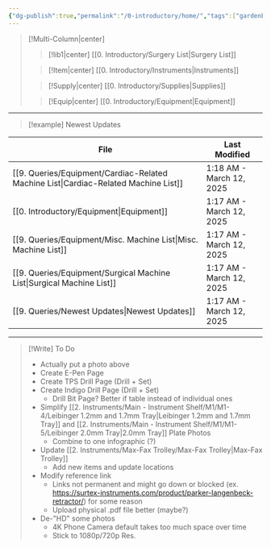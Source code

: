 ```yaml
---
{"dg-publish":true,"permalink":"/0-introductory/home/","tags":["gardenEntry"]}
---
```


>[!Multi-Column|center]
>>[!lib1|center] [[0.  Introductory/Surgery List\|Surgery List]]
>
>>[!Item|center] [[0.  Introductory/Instruments\|Instruments]]
>
>>[!Supply|center] [[0.  Introductory/Supplies\|Supplies]]
>
>>[!Equip|center] [[0.  Introductory/Equipment\|Equipment]]


---

>[!example] Newest Updates
>
<div class="transclusion internal-embed is-loaded"><div class="markdown-embed">





| File                                                                                   | Last Modified            |
| -------------------------------------------------------------------------------------- | ------------------------ |
| [[9. Queries/Equipment/Cardiac-Related Machine List\|Cardiac-Related Machine List]] | 1:18 AM - March 12, 2025 |
| [[0.  Introductory/Equipment\|Equipment]]                                           | 1:17 AM - March 12, 2025 |
| [[9. Queries/Equipment/Misc. Machine List\|Misc. Machine List]]                     | 1:17 AM - March 12, 2025 |
| [[9. Queries/Equipment/Surgical Machine List\|Surgical Machine List]]               | 1:17 AM - March 12, 2025 |
| [[9. Queries/Newest Updates\|Newest Updates]]                                       | 1:17 AM - March 12, 2025 |



</div></div>


---

>[!Write] To Do
> - Actually put a photo above
> - Create E-Pen Page
> - Create TPS Drill Page (Drill + Set)
> - Create Indigo Drill Page (Drill + Set)
> 	- Drill Bit Page? Better if table instead of individual ones
> - Simplify [[2. Instruments/Main - Instrument Shelf/M1/M1-4/Leibinger 1.2mm and 1.7mm Tray\|Leibinger 1.2mm and 1.7mm Tray]] and [[2. Instruments/Main - Instrument Shelf/M1/M1-5/Leibinger 2.0mm Tray\|2.0mm Tray]] Plate Photos
> 	-  Combine to one infographic (?)
> - Update [[2. Instruments/Max-Fax Trolley/Max-Fax Trolley\|Max-Fax Trolley]]
> 	-  Add new items and update locations
> - Modify reference link
> 	-  Links not permanent and might go down or blocked (ex. https://surtex-instruments.com/product/parker-langenbeck-retractor/) for some reason
> 	-  Upload physical .pdf file better (maybe?)
> - De-"HD" some photos
> 	-  4K Phone Camera default takes too much space over time
> 	-  Stick to 1080p/720p Res.











